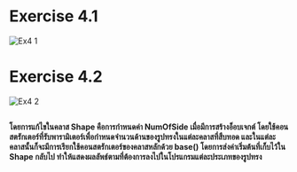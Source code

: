 # Exercise 4.1
![Ex4 1](https://github.com/65030179179Pattarapon/03376836-OOP-2566-Lab-10/assets/144198506/ec7ecbff-69bf-4803-849d-d9c5c83e5130)

# Exercise 4.2
![Ex4 2](https://github.com/65030179179Pattarapon/03376836-OOP-2566-Lab-10/assets/144198506/82b31b7e-cb16-4223-8741-74a588847b7a)

##
#### โดยการแก้ไขในคลาส Shape คือการกำหนดค่า NumOfSide เมื่อมีการสร้างอ็อบเจกต์ โดยใช้คอนสตรักเตอร์ที่รับพารามิเตอร์เพื่อกำหนดจำนวนด้านของรูปทรงในแต่ละคลาสที่สืบทอด และในแต่ละคลาสนั้นก็จะมีการเรียกใช้คอนสตรักเตอร์ของคลาสหลักด้วย base() โดยการส่งค่าเริ่มต้นที่เก็บไว้ใน Shape กลับไป ทำให้แสดงผลลัพธ์ตามที่ต้องการลงไปในโปรแกรมแต่ละประเภทของรูปทรง
